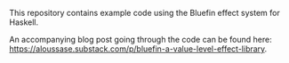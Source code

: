 This repository contains example code using the Bluefin effect system for Haskell.

An accompanying blog post going through the code can be found here: https://aloussase.substack.com/p/bluefin-a-value-level-effect-library.

